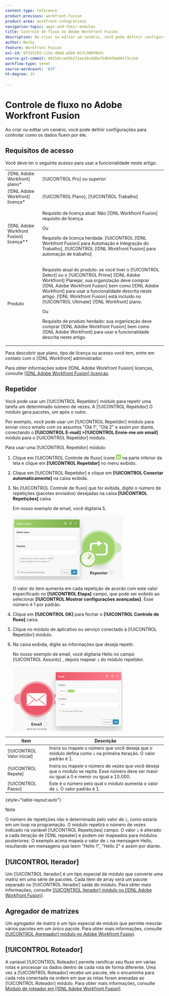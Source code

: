 ```yaml
---
content-type: reference
product-previous: workfront-fusion
product-area: workfront-integrations
navigation-topic: apps-and-their-modules
title: Controle de fluxo no Adobe Workfront Fusion
description: Ao criar ou editar um cenário, você pode definir configurações para controlar como os dados fluem por ele.
author: Becky
feature: Workfront Fusion
exl-id: 0f315192-c15e-48e8-a5b6-827c300f0e5c
source-git-commit: 0915dcce45b271ee18cdd8af5db4f0eb01f3cced
workflow-type: tm+mt
source-wordcount: '637'
ht-degree: 1%

---
```


# Controle de fluxo no Adobe Workfront Fusion

Ao criar ou editar um cenário, você pode definir configurações para controlar como os dados fluem por ele.

## Requisitos de acesso

Você deve ter o seguinte acesso para usar a funcionalidade neste artigo:

<table style="table-layout:auto"> 
 <col> 
 <col> 
 <tbody> 
  <tr> 
   <td role="rowheader">[!DNL Adobe Workfront] plano*</td>
  <td> <p>[!UICONTROL Pro] ou superior</p> </td>
  </tr> 
  <tr data-mc-conditions=""> 
   <td role="rowheader">[!DNL Adobe Workfront] licença*</td>
   <td> <p>[!UICONTROL Plano], [!UICONTROL Trabalho]</p> </td> 
  </tr> 
  <tr> 
   <td role="rowheader">[!DNL Adobe Workfront Fusion] licença**</td> 
   <td>
   <p>Requisito de licença atual: Não [!DNL Workfront Fusion] requisito de licença.</p>
   <p>Ou</p>
   <p>Requisito de licença herdada: [!UICONTROL [!DNL Workfront Fusion] para Automação e Integração do Trabalho], [!UICONTROL [!DNL Workfront Fusion] para automação de trabalho]</p>
   </td> 
  </tr> 
  <tr> 
   <td role="rowheader">Produto</td> 
   <td>
   <p>Requisito atual do produto: se você tiver o [!UICONTROL Select] ou o [!UICONTROL Prime] [!DNL Adobe Workfront] Planejar, sua organização deve comprar [!DNL Adobe Workfront Fusion] bem como [!DNL Adobe Workfront] para usar a funcionalidade descrita neste artigo. [!DNL Workfront Fusion] está incluído no [!UICONTROL Ultimate] [!DNL Workfront] plano.</p>
   <p>Ou</p>
   <p>Requisito de produto herdado: sua organização deve comprar [!DNL Adobe Workfront Fusion] bem como [!DNL Adobe Workfront] para usar a funcionalidade descrita neste artigo.</p>
   </td> 
  </tr> 
 </tbody> 
</table>

Para descobrir que plano, tipo de licença ou acesso você tem, entre em contato com o [!DNL Workfront] administrador.

Para obter informações sobre [!DNL Adobe Workfront Fusion] licenças, consulte [[!DNL Adobe Workfront Fusion] licenças](../../workfront-fusion/get-started/license-automation-vs-integration.md).

## Repetidor

Você pode usar um [!UICONTROL Repetidor] módulo para repetir uma tarefa um determinado número de vezes. A [!UICONTROL Repetidor] O módulo gera pacotes, um após o outro.

Por exemplo, você pode usar um [!UICONTROL Repetidor] módulo para enviar cinco emails com os assuntos &quot;Olá 1&quot;, &quot;Olá 2&quot; e assim por diante, conectando o **[!UICONTROL E-mail] >[!UICONTROL Envie-me um email]** módulo para o [!UICONTROL Repetidor] módulo.

Para usar uma [!UICONTROL Repetidor] módulo:

1. Clique em [!UICONTROL Controle de fluxo] ícone ![](assets/flow-control-icon.gif) na parte inferior da tela e clique em **[!UICONTROL Repetidor]** no menu exibido.
1. Clique em [!UICONTROL Repetidor] e clique em **[!UICONTROL Conectar automaticamente]** na caixa exibida.
1. No [!UICONTROL Controle de fluxo] que for exibida, digite o número de repetições (pacotes enviados) desejadas na caixa **[!UICONTROL Repetições]** caixa.

   Em nosso exemplo de email, você digitaria 5.

   ![](assets/repeater-2-350x207.png)

   O valor do item aumenta em cada repetição de acordo com este valor especificado no **[!UICONTROL Etapa]** campo, que pode ser exibido ao selecionar **[!UICONTROL Mostrar configurações avançadas]**. Esse número é 1 por padrão.

1. Clique em **[!UICONTROL OK]** para fechar o **[!UICONTROL Controle de fluxo]** caixa.

1. Clique no módulo de aplicativo ou serviço conectado à [!UICONTROL Repetidor] módulo.
1. Na caixa exibida, digite as informações que deseja repetir.

   No nosso exemplo de email, você digitaria Hello no campo [!UICONTROL Assunto] , depois mapear `i` do módulo repetidor.

   ![](assets/repeater-3-350x207.png)

| Item | Descrição |
|---|---|
| [!UICONTROL Valor inicial] | Insira ou mapeie o número que você deseja que o módulo defina como `i` na primeira iteração. O valor padrão é 1. |
| [!UICONTROL Repete] | Insira ou mapeie o número de vezes que você deseja que o módulo se repita. Esse número deve ser maior ou igual a 0 e menor ou igual a 10.000. |
| [!UICONTROL Passo] | Este é o número pelo qual o módulo aumenta o valor de `i`. O valor padrão é 1. |

{style="table-layout:auto"}

>[!NOTE]
>
>O número de repetições não é determinado pelo valor de `i`, como estaria em um loop na programação. O módulo repetirá o número de vezes indicado na variável [!UICONTROL Repetições] campo. O valor `i` é alterado a cada iteração de [!DNL repeater] e podem ser mapeados para módulos posteriores. O exemplo acima mapeia o valor de `i` na mensagem Hello, resultando em mensagens que leem &quot;Hello 1&quot;, &quot;Hello 2&quot; e assim por diante.

## [!UICONTROL Iterador]

Um [!UICONTROL Iterador] é um tipo especial de módulo que converte uma matriz em uma série de pacotes. Cada item de array será um pacote separado no [!UICONTROL Iterador] saída do módulo. Para obter mais informações, consulte [[!UICONTROL Iterador] módulo no [!DNL Adobe Workfront Fusion]](../../workfront-fusion/modules/iterator-module.md).

## Agregador de matrizes

Um agregador de matriz é um tipo especial de módulo que permite mesclar vários pacotes em um único pacote. Para obter mais informações, consulte [[!UICONTROL Agregador] módulo no Adobe Workfront Fusion](../../workfront-fusion/modules/aggregator-module.md).

## [!UICONTROL Roteador]

A variável [!UICONTROL Roteador] permite ramificar seu fluxo em várias rotas e processar os dados dentro de cada rota de forma diferente. Uma vez a [!UICONTROL Roteador] recebe um pacote, ele o encaminha para cada rota conectada na ordem em que as rotas foram anexadas ao [!UICONTROL Roteador] módulo. Para obter mais informações, consulte [Módulo de roteador em [!DNL Adobe Workfront Fusion]](../../workfront-fusion/modules/router-module.md).

<!--
<div data-mc-conditions="QuicksilverOrClassic.Draft mode">
<h2>Directives</h2>
<p>The error handling directives allow you to control how your scenario reacts to errors. For more information, see <a href="../../workfront-fusion/errors/advanced-error-handling.md" class="MCXref xref">Advanced error handling in Adobe Workfront Fusion</a> and <a href="../../workfront-fusion/errors/directives-for-error-handling.md" class="MCXref xref">Directives for error handling in Adobe Workfront Fusion</a>.</p>
</div>
-->
